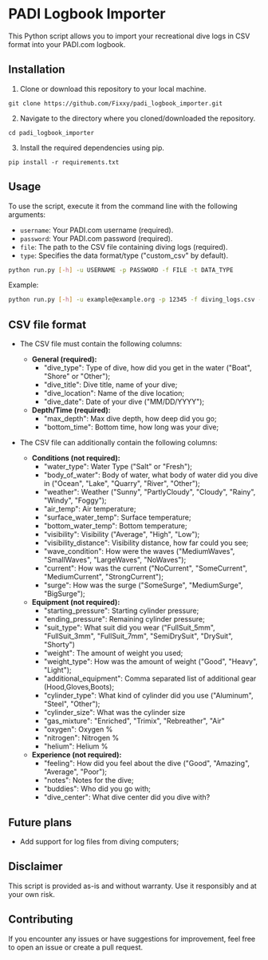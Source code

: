 # PADI Logbook Importer

This Python script allows you to import your recreational dive logs in CSV format into your PADI.com logbook.

## Installation

1. Clone or download this repository to your local machine.

```
git clone https://github.com/Fixxy/padi_logbook_importer.git
```

2. Navigate to the directory where you cloned/downloaded the repository.

```
cd padi_logbook_importer
```

3. Install the required dependencies using pip.

```
pip install -r requirements.txt
```

## Usage

To use the script, execute it from the command line with the following arguments:

- `username`: Your PADI.com username (required).
- `password`: Your PADI.com password (required).
- `file`: The path to the CSV file containing diving logs (required).
- `type`: Specifies the data format/type ("custom_csv" by default).

```bash
python run.py [-h] -u USERNAME -p PASSWORD -f FILE -t DATA_TYPE
```

Example:

```bash
python run.py [-h] -u example@example.org -p 12345 -f diving_logs.csv -t custom_csv
```

## CSV file format
- The CSV file must contain the following columns:
  - **General (required):**
    - "dive_type": Type of dive, how did you get in the water ("Boat", "Shore" or "Other");
    - "dive_title": Dive title, name of your dive;
    - "dive_location": Name of the dive location;
    - "dive_date": Date of your dive ("MM/DD/YYYY");
  - **Depth/Time (required):**
    - "max_depth": Max dive depth, how deep did you go;
    - "bottom_time": Bottom time, how long was your dive;

- The CSV file can additionally contain the following columns:
  - **Conditions (not required):**
    - "water_type": Water Type ("Salt" or "Fresh");
    - "body_of_water": Body of water, what body of water did you dive in ("Ocean", "Lake", "Quarry", "River", "Other");
    - "weather": Weather ("Sunny", "PartlyCloudy", "Cloudy", "Rainy", "Windy", "Foggy");
    - "air_temp": Air temperature;
    - "surface_water_temp": Surface temperature;
    - "bottom_water_temp": Bottom temperature;
    - "visibility": Visibility ("Average", "High", "Low");
    - "visibility_distance": Visibility distance, how far could you see;
    - "wave_condition": How were the waves ("MediumWaves", "SmallWaves", "LargeWaves", "NoWaves");
    - "current": How was the current ("NoCurrent", "SomeCurrent", "MediumCurrent", "StrongCurrent");
    - "surge": How was the surge ("SomeSurge", "MediumSurge", "BigSurge");
  - **Equipment (not required):**
    - "starting_pressure": Starting cylinder pressure;
    - "ending_pressure": Remaining cylinder pressure;
    - "suit_type": What suit did you wear ("FullSuit_5mm", "FullSuit_3mm", "FullSuit_7mm", "SemiDrySuit", "DrySuit", "Shorty")
    - "weight": The amount of weight you used;
    - "weight_type": How was the amount of weight ("Good", "Heavy", "Light");
    - "additional_equipment": Comma separated list of additional gear (Hood,Gloves,Boots);
    - "cylinder_type": What kind of cylinder did you use ("Aluminum", "Steel", "Other");
    - "cylinder_size": What was the cylinder size
    - "gas_mixture": "Enriched", "Trimix", "Rebreather", "Air"
    - "oxygen": Oxygen %
    - "nitrogen": Nitrogen %
    - "helium": Helium %
  - **Experience (not required):**
    - "feeling": How did you feel about the dive ("Good", "Amazing", "Average", "Poor");
    - "notes": Notes for the dive;
    - "buddies": Who did you go with;
    - "dive_center": What dive center did you dive with?

## Future plans

- Add support for log files from diving computers;

## Disclaimer

This script is provided as-is and without warranty. Use it responsibly and at your own risk.

## Contributing

If you encounter any issues or have suggestions for improvement, feel free to open an issue or create a pull request.
